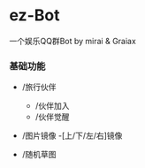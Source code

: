 # ez-Bot
一个娱乐QQ群Bot by mirai &amp; Graiax
### 基础功能
- /旅行伙伴
  - /伙伴加入
  - /伙伴觉醒

- /图片镜像
  -[上/下/左/右]镜像
  
- /随机草图
